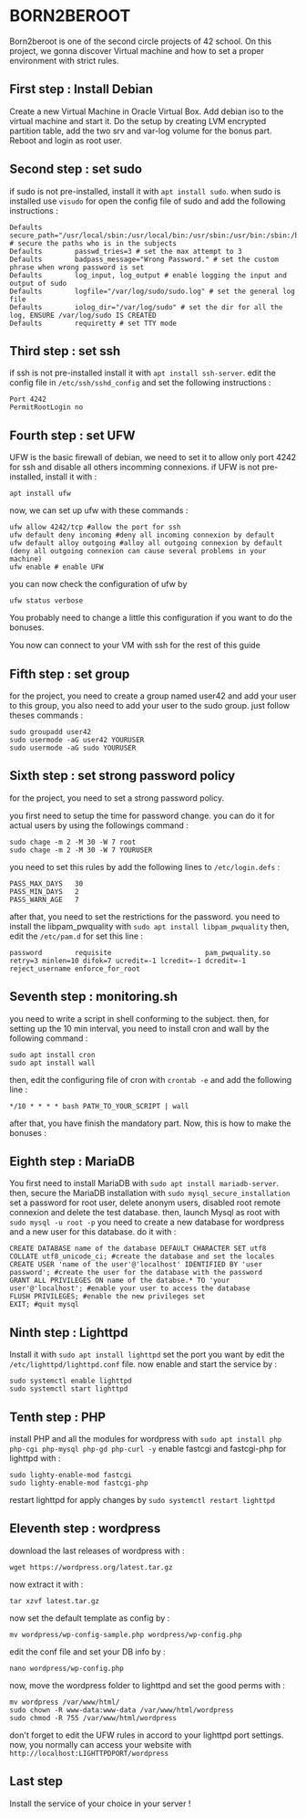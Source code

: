 # BORN2BEROOT
Born2beroot is one of the second circle projects of 42 school.
On this project, we gonna discover Virtual machine and how to set a proper environment with strict rules.

## First step : Install Debian

Create a new Virtual Machine in Oracle Virtual Box.
Add debian iso to the virtual machine and start it.
Do the setup by creating LVM encrypted partition table, add the two srv and var-log volume for the bonus part.
Reboot and login as root user.

## Second step : set sudo

if sudo is not pre-installed, install it with ```apt install sudo```.
when sudo is installed use ```visudo``` for open the config file of sudo and add the following instructions :
```
Defaults        secure_path="/usr/local/sbin:/usr/local/bin:/usr/sbin:/usr/bin:/sbin:/bin:/snap/bin" # secure the paths who is in the subjects
Defaults        passwd_tries=3 # set the max attempt to 3
Defaults        badpass_message="Wrong Password." # set the custom phrase when wrong password is set
Defaults        log_input, log_output # enable logging the input and output of sudo
Defaults        logfile="/var/log/sudo/sudo.log" # set the general log file
Defaults        iolog_dir="/var/log/sudo" # set the dir for all the log, ENSURE /var/log/sudo IS CREATED
Defaults        requiretty # set TTY mode
```

## Third step : set ssh

if ssh is not pre-installed install it with ```apt install ssh-server```.
edit the config file in ```/etc/ssh/sshd_config``` and set the following instructions :

```
Port 4242
PermitRootLogin no
```

## Fourth step : set UFW

UFW is the basic firewall of debian, we need to set it to allow only port 4242 for ssh and disable all others incomming connexions.
if UFW is not pre-installed, install it with :

```apt install ufw```

now, we can set up ufw with these commands :
```
ufw allow 4242/tcp #allow the port for ssh
ufw default deny incoming #deny all incoming connexion by default
ufw default alloy outgoing #alloy all outgoing connexion by default (deny all outgoing connexion can cause several problems in your machine)
ufw enable # enable UFW
```

you can now check the configuration of ufw by
```
ufw status verbose
```

You probably need to change a little this configuration if you want to do the bonuses.

You now can connect to your VM with ssh for the rest of this guide

## Fifth step : set group

for the project, you need to create a group named user42 and add your user to this group, you also need to add your user to the sudo group.
just follow theses commands :

```
sudo groupadd user42
sudo usermode -aG user42 YOURUSER
sudo usermode -aG sudo YOURUSER
```

## Sixth step : set strong password policy

for the project, you need to set a strong password policy.

you first need to setup the time for password change. you can do it for actual users by using the followings command :

```
sudo chage -m 2 -M 30 -W 7 root 
sudo chage -m 2 -M 30 -W 7 YOURUSER
```
you need to set this rules by add the following lines to ```/etc/login.defs``` :
```
PASS_MAX_DAYS   30
PASS_MIN_DAYS   2
PASS_WARN_AGE   7
```

after that, you need to set the restrictions for the password.
you need to install the libpam_pwquality with ```sudo apt install libpam_pwquality```
then, edit the ```/etc/pam.d``` for set this line :

```
password        requisite                       pam_pwquality.so retry=3 minlen=10 difok=7 ucredit=-1 lcredit=-1 dcredit=-1 reject_username enforce_for_root
```


## Seventh step : monitoring.sh

you need to write a script in shell conforming to the subject.
then, for setting up the 10 min interval, you need to install cron and wall by the following command :
```
sudo apt install cron
sudo apt install wall
```

then, edit the configuring file of cron with ```crontab -e``` and add the following line :

```
*/10 * * * * bash PATH_TO_YOUR_SCRIPT | wall
```

after that, you have finish the mandatory part. Now, this is how to make the bonuses :

## Eighth step : MariaDB

You first need to install MariaDB with ```sudo apt install mariadb-server```.
then, secure the MariaDB installation with ```sudo mysql_secure_installation```
set a password for root user, delete anonym users, disabled root remote connexion and delete the test database.
then, launch Mysql as root with ```sudo mysql -u root -p```
you need to create a new database for wordpress and a new user for this database.
do it with :
```
CREATE DATABASE name of the database DEFAULT CHARACTER SET utf8 COLLATE utf8_unicode_ci; #create the database and set the locales
CREATE USER 'name of the user'@'localhost' IDENTIFIED BY 'user password'; #create the user for the database with the password
GRANT ALL PRIVILEGES ON name of the databse.* TO 'your user'@'localhost'; #enable your user to access the database
FLUSH PRIVILEGES; #enable the new privileges set
EXIT; #quit mysql
```

## Ninth step : Lighttpd

Install it with ```sudo apt install lighttpd```
set the port you want by edit the ```/etc/lighttpd/lighttpd.conf``` file.
now enable and start the service by :
```
sudo systemctl enable lighttpd
sudo systemctl start lighttpd
```
## Tenth step : PHP

install PHP and all the modules for wordpress with ```sudo apt install php php-cgi php-mysql php-gd php-curl -y```
enable fastcgi and fastcgi-php for lighttpd with : 
```
sudo lighty-enable-mod fastcgi
sudo lighty-enable-mod fastcgi-php
```
restart lighttpd for apply changes by ```sudo systemctl restart lighttpd```

## Eleventh step : wordpress

download the last releases of wordpress with :
```
wget https://wordpress.org/latest.tar.gz
```
now extract it with :
```
tar xzvf latest.tar.gz
```
now set the default template as config by :
```
mv wordpress/wp-config-sample.php wordpress/wp-config.php
```
edit the conf file and set your DB info by :
```
nano wordpress/wp-config.php
```
now, move the wordpress folder to lighttpd and set the good perms with :
```
mv wordpress /var/www/html/
sudo chown -R www-data:www-data /var/www/html/wordpress
sudo chmod -R 755 /var/www/html/wordpress
```
don't forget to edit the UFW rules in accord to your lighttpd port settings.
now, you normally can access your website with ```http://localhost:LIGHTTPDPORT/wordpress```

## Last step

Install the service of your choice in your server !
